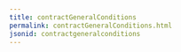 ```yaml
---
title: contractGeneralConditions
permalink: contractGeneralConditions.html
jsonid: contractgeneralconditions
---
```

